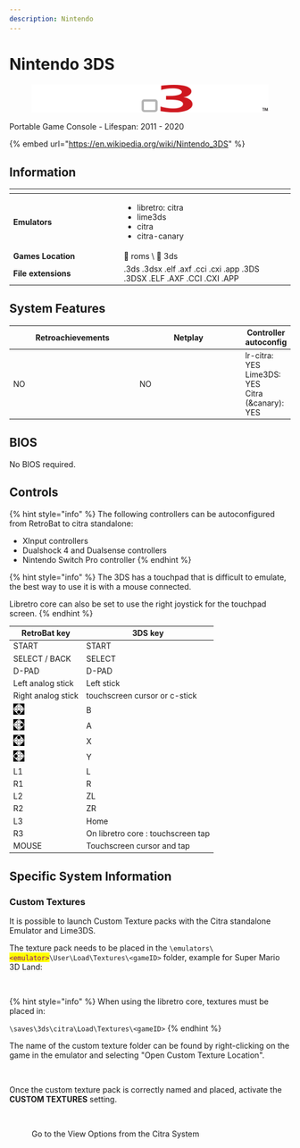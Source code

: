 ```yaml
---
description: Nintendo
---
```


# Nintendo 3DS

<div align="left">

<figure><picture><source srcset="https://raw.githubusercontent.com/fabricecaruso/es-theme-carbon/91d85c7849cc550b0cac4e75cb8e0923d3b61b5e/art/logos/3ds-w.svg" media="(prefers-color-scheme: dark)"><img src="https://raw.githubusercontent.com/fabricecaruso/es-theme-carbon/5149a33eed46b2af638b06119397d4023b75131f/art/logos/3ds.svg" alt="" width="563"></picture><figcaption></figcaption></figure>

</div>

Portable Game Console - Lifespan: 2011 - 2020

{% embed url="https://en.wikipedia.org/wiki/Nintendo_3DS" %}

## Information

<table data-header-hidden><thead><tr><th width="184"></th><th></th><th data-hidden></th></tr></thead><tbody><tr><td><strong>Emulators</strong></td><td><ul><li>libretro: citra</li><li>lime3ds</li><li>citra</li><li>citra-canary</li></ul></td><td></td></tr><tr><td><strong>Games Location</strong></td><td><span data-gb-custom-inline data-tag="emoji" data-code="1f4c1">📁</span> roms \ <span data-gb-custom-inline data-tag="emoji" data-code="1f4c2">📂</span> 3ds</td><td></td></tr><tr><td><strong>File extensions</strong></td><td>.3ds .3dsx .elf .axf .cci .cxi .app .3DS .3DSX .ELF .AXF .CCI .CXI .APP</td><td></td></tr></tbody></table>

## System Features

<table><thead><tr><th width="256">Retroachievements</th><th width="243">Netplay</th><th>Controller autoconfig</th></tr></thead><tbody><tr><td>NO</td><td>NO</td><td>lr-citra: YES<br>Lime3DS: YES<br>Citra (&#x26;canary): YES</td></tr></tbody></table>

## BIOS

No BIOS required.

## Controls

{% hint style="info" %}
The following controllers can be autoconfigured from RetroBat to citra standalone:

* XInput controllers
* Dualshock 4 and Dualsense controllers
* Nintendo Switch Pro controller
{% endhint %}

{% hint style="info" %}
The 3DS has a touchpad that is difficult to emulate, the best way to use it is with a mouse connected.

Libretro core can also be set to use the right joystick for the touchpad screen.
{% endhint %}

| RetroBat key                                                                       | 3DS key                            |
| ---------------------------------------------------------------------------------- | ---------------------------------- |
| START                                                                              | START                              |
| SELECT / BACK                                                                      | SELECT                             |
| D-PAD                                                                              | D-PAD                              |
| Left analog stick                                                                  | Left stick                         |
| Right analog stick                                                                 | touchscreen cursor or c-stick      |
| ![A](<../../../../.gitbook/assets/image (27).png>)                                 | B                                  |
| ![B](<../../../../.gitbook/assets/image (13).png>)                                 | A                                  |
| <img src="../../../../.gitbook/assets/image (47).png" alt="" data-size="original"> | X                                  |
| <img src="../../../../.gitbook/assets/image (45).png" alt="" data-size="line">     | Y                                  |
| L1                                                                                 | L                                  |
| R1                                                                                 | R                                  |
| L2                                                                                 | ZL                                 |
| R2                                                                                 | ZR                                 |
| L3                                                                                 | Home                               |
| R3                                                                                 | On libretro core : touchscreen tap |
| MOUSE                                                                              | Touchscreen cursor and tap         |

## Specific System Information

### Custom Textures

It is possible to launch Custom Texture packs with the Citra standalone Emulator and Lime3DS.

The texture pack needs to be placed in the `\emulators\`<mark style="color:purple;">`<emulator>`</mark>`\User\Load\Textures\<gameID>` folder, example for Super Mario 3D Land:

<div align="left">

<figure><img src="https://i.imgur.com/6dLxUWC.png" alt=""><figcaption></figcaption></figure>

</div>

{% hint style="info" %}
When using the libretro core, textures must be placed in:

`\saves\3ds\citra\Load\Textures\<gameID>`
{% endhint %}

The name of the custom texture folder can be found by right-clicking on the game in the emulator and selecting "Open Custom Texture Location".

<div align="left">

<figure><img src="https://i.imgur.com/xijuvR0.png" alt=""><figcaption></figcaption></figure>

</div>

Once the custom texture pack is correctly named and placed, activate the **CUSTOM TEXTURES** setting.

<div align="left">

<figure><img src="https://i.imgur.com/R5SWtvS.png" alt=""><figcaption><p>Go to the View Options from the Citra System</p></figcaption></figure>

</div>

<div align="left">

<figure><img src="https://i.imgur.com/Q0aI7p0.png" alt=""><figcaption></figcaption></figure>

</div>

<div align="left">

<figure><img src="https://i.imgur.com/WIDc4VR.png" alt=""><figcaption></figcaption></figure>

</div>
